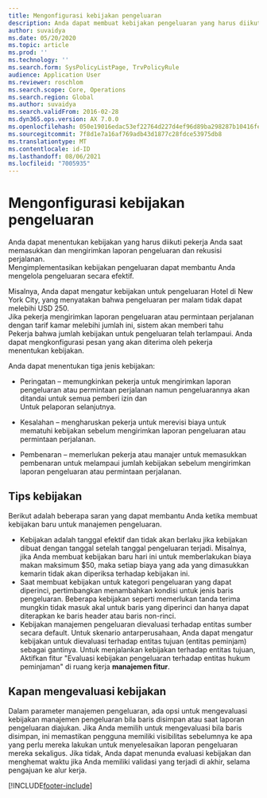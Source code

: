 ```yaml
---
title: Mengonfigurasi kebijakan pengeluaran
description: Anda dapat membuat kebijakan pengeluaran yang harus diikuti pekerja Anda saat memasukkan dan mengirimkan laporan pengeluaran dan rekusisi perjalanan di Microsoft Dynamics 365 Finance.
author: suvaidya
ms.date: 05/20/2020
ms.topic: article
ms.prod: ''
ms.technology: ''
ms.search.form: SysPolicyListPage, TrvPolicyRule
audience: Application User
ms.reviewer: roschlom
ms.search.scope: Core, Operations
ms.search.region: Global
ms.author: suvaidya
ms.search.validFrom: 2016-02-28
ms.dyn365.ops.version: AX 7.0.0
ms.openlocfilehash: 050e19016edac53ef22764d227d4ef96d89ba298287b10416febbb55bb00973a
ms.sourcegitcommit: 7f8d1e7a16af769adb43d1877c28fdce53975db8
ms.translationtype: MT
ms.contentlocale: id-ID
ms.lasthandoff: 08/06/2021
ms.locfileid: "7005935"
---
```

# <a name="set-up-expense-policies"></a>Mengonfigurasi kebijakan pengeluaran

Anda dapat menentukan kebijakan yang harus diikuti pekerja Anda saat memasukkan dan mengirimkan laporan pengeluaran dan rekusisi perjalanan.         
Mengimplementasikan kebijakan pengeluaran dapat membantu Anda mengelola pengeluaran secara efektif.         

Misalnya, Anda dapat mengatur kebijakan untuk pengeluaran Hotel di New York City, yang menyatakan bahwa pengeluaran per malam tidak dapat melebihi USD 250.       
Jika pekerja mengirimkan laporan pengeluaran atau permintaan perjalanan dengan tarif kamar melebihi jumlah ini, sistem akan memberi tahu        
Pekerja bahwa jumlah kebijakan untuk pengeluaran telah terlampaui. Anda dapat mengkonfigurasi pesan yang akan diterima oleh pekerja        
menentukan kebijakan.      
        
Anda dapat menentukan tiga jenis kebijakan:         
        
- Peringatan – memungkinkan pekerja untuk mengirimkan laporan pengeluaran atau permintaan perjalanan namun pengeluarannya akan ditandai untuk semua pemberi izin dan        
  Untuk pelaporan selanjutnya.        

- Kesalahan – mengharuskan pekerja untuk merevisi biaya untuk mematuhi kebijakan sebelum mengirimkan laporan pengeluaran atau permintaan perjalanan.       
 
 - Pembenaran – memerlukan pekerja atau manajer untuk memasukkan pembenaran untuk melampaui jumlah kebijakan sebelum mengirimkan laporan pengeluaran atau permintaan perjalanan.        

## <a name="policy-tips"></a>Tips kebijakan
Berikut adalah beberapa saran yang dapat membantu Anda ketika membuat kebijakan baru untuk manajemen pengeluaran. 
* Kebijakan adalah tanggal efektif dan tidak akan berlaku jika kebijakan dibuat dengan tanggal setelah tanggal pengeluaran terjadi. Misalnya, jika Anda membuat kebijakan baru hari ini untuk memberlakukan biaya makan maksimum $50, maka setiap biaya yang ada yang dimasukkan kemarin tidak akan diperiksa terhadap kebijakan ini.
* Saat membuat kebijakan untuk kategori pengeluaran yang dapat diperinci, pertimbangkan menambahkan kondisi untuk jenis baris pengeluaran. Beberapa kebijakan seperti memerlukan tanda terima mungkin tidak masuk akal untuk baris yang diperinci dan hanya dapat diterapkan ke baris header atau baris non-rinci. 
* Kebijakan manajemen pengeluaran dievaluasi terhadap entitas sumber secara default. Untuk skenario antarperusahaan, Anda dapat mengatur kebijakan untuk dievaluasi terhadap entitas tujuan (entitas peminjam) sebagai gantinya. Untuk menjalankan kebijakan terhadap entitas tujuan, Aktifkan fitur "Evaluasi kebijakan pengeluaran terhadap entitas hukum peminjaman" di ruang kerja **manajemen fitur**.

## <a name="when-to-evaluate-policies"></a>Kapan mengevaluasi kebijakan

Dalam parameter manajemen pengeluaran, ada opsi untuk mengevaluasi kebijakan manajemen pengeluaran bila baris disimpan atau saat laporan pengeluaran diajukan. Jika Anda memilih untuk mengevaluasi bila baris disimpan, ini memastikan pengguna memiliki visibilitas sebelumnya ke apa yang perlu mereka lakukan untuk menyelesaikan laporan pengeluaran mereka sekaligus. Jika tidak, Anda dapat menunda evaluasi kebijakan dan menghemat waktu jika Anda memiliki validasi yang terjadi di akhir, selama pengajuan ke alur kerja.


[!INCLUDE[footer-include](../includes/footer-banner.md)]